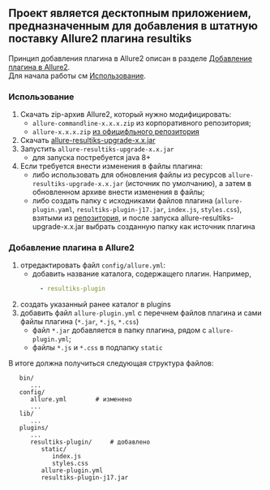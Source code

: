 ## Проект является десктопным приложением, предназначенным для добавления в штатную поставку Allure2 плагина resultiks
Принцип добавления плагина в Allure2 описан в разделе [Добавление плагина в Allure2](#добавление_плагина_в_allure2).  
Для начала работы см [Использование](#использование).

### Использование
1. Скачать zip-архив Allure2, который нужно модифицировать:
    - `allure-commandline-x.x.x.zip` из корпоративного репозитория;
    - `allure-x.x.x.zip` [из официфльного репозитория](https://github.com/allure-framework/allure2/releases)
1. Скачать [allure-resultiks-upgrade-x.x.jar](https://github.com/KalininAY/allure-upgrade/releases)
1. Запустить `allure-resultiks-upgrade-x.x.jar`
    - для запуска постребуется java 8+
1. Если требуется внести изменения в файлы плагина:
    - либо использовать для обновления файлы из ресурсов `allure-resultiks-upgrade-x.x.jar` (источник по умолчанию), а затем в обновленном архиве внести изменения в файлы;
    - либо создать папку с исходниками файлов плагина (`allure-plugin.yaml`, `resultiks-plugin-j17.jar`, `index.js`, `styles.css`), взятыми из [репозитория](https://github.com/KalininAY/allure2-plugins/releases), и после запуска allure-resultiks-upgrade-x.x.jar выбрать созданную папку как источник плагина

### Добавление плагина в Allure2
1. отредактировать файл `config/allure.yml`:
    - добавить название каталога, содержащего плагин. Например,
      ```yaml
        - resultiks-plugin
      ```
1. создать указанный ранее каталог в plugins
2. добавить файл `allure-plugin.yml` с перечнем файлов плагина и сами файлы плагина (`*.jar`, `*.js`, `*.css`)
    - файл `*.jar` добавляется в папку плагина, рядом с `allure-plugin.yml`;
    - файлы `*.js` и `*.css` в подпапку `static`
  
В итоге должна получиться следующая структура файлов:
```
   bin/
      ...
   config/
      allure.yml        # изменено
      ...
   lib/
      ...
   plugins/
      ...
      resultiks-plugin/     # добавлено
         static/
            index.js
            styles.css
         allure-plugin.yml
         resultiks-plugin-j17.jar
```
